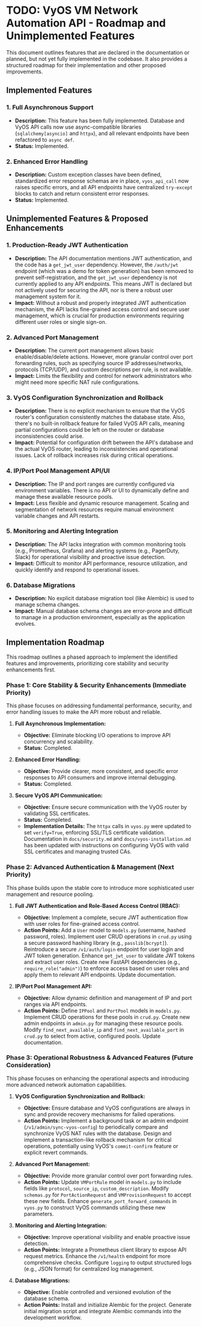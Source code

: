 # TODO: VyOS VM Network Automation API - Roadmap and Unimplemented Features

This document outlines features that are declared in the documentation or planned, but not yet fully implemented in the codebase. It also provides a structured roadmap for their implementation and other proposed improvements.

## Implemented Features

### 1. Full Asynchronous Support

*   **Description:** This feature has been fully implemented. Database and VyOS API calls now use async-compatible libraries (`sqlalchemy[asyncio]` and `httpx`), and all relevant endpoints have been refactored to `async def`.
*   **Status:** Implemented.

### 2. Enhanced Error Handling

*   **Description:** Custom exception classes have been defined, standardized error response schemas are in place, `vyos_api_call` now raises specific errors, and all API endpoints have centralized `try-except` blocks to catch and return consistent error responses.
*   **Status:** Implemented.

## Unimplemented Features & Proposed Enhancements

### 1. Production-Ready JWT Authentication

*   **Description:** The API documentation mentions JWT authentication, and the code has a `get_jwt_user` dependency. However, the `/auth/jwt` endpoint (which was a demo for token generation) has been removed to prevent self-registration, and the `get_jwt_user` dependency is not currently applied to any API endpoints. This means JWT is declared but not actively used for securing the API, nor is there a robust user management system for it.
*   **Impact:** Without a robust and properly integrated JWT authentication mechanism, the API lacks fine-grained access control and secure user management, which is crucial for production environments requiring different user roles or single sign-on.

### 2. Advanced Port Management

*   **Description:** The current port management allows basic enable/disable/delete actions. However, more granular control over port forwarding rules, such as specifying source IP addresses/networks, protocols (TCP/UDP), and custom descriptions per rule, is not available.
*   **Impact:** Limits the flexibility and control for network administrators who might need more specific NAT rule configurations.

### 3. VyOS Configuration Synchronization and Rollback

*   **Description:** There is no explicit mechanism to ensure that the VyOS router's configuration consistently matches the database state. Also, there's no built-in rollback feature for failed VyOS API calls, meaning partial configurations could be left on the router or database inconsistencies could arise.
*   **Impact:** Potential for configuration drift between the API's database and the actual VyOS router, leading to inconsistencies and operational issues. Lack of rollback increases risk during critical operations.

### 4. IP/Port Pool Management API/UI

*   **Description:** The IP and port ranges are currently configured via environment variables. There is no API or UI to dynamically define and manage these available resource pools.
*   **Impact:** Less flexible and dynamic resource management. Scaling and segmentation of network resources require manual environment variable changes and API restarts.

### 5. Monitoring and Alerting Integration

*   **Description:** The API lacks integration with common monitoring tools (e.g., Prometheus, Grafana) and alerting systems (e.g., PagerDuty, Slack) for operational visibility and proactive issue detection.
*   **Impact:** Difficult to monitor API performance, resource utilization, and quickly identify and respond to operational issues.

### 6. Database Migrations

*   **Description:** No explicit database migration tool (like Alembic) is used to manage schema changes.
*   **Impact:** Manual database schema changes are error-prone and difficult to manage in a production environment, especially as the application evolves.

## Implementation Roadmap

This roadmap outlines a phased approach to implement the identified features and improvements, prioritizing core stability and security enhancements first.

### Phase 1: Core Stability & Security Enhancements (Immediate Priority)

This phase focuses on addressing fundamental performance, security, and error handling issues to make the API more robust and reliable.

1.  **Full Asynchronous Implementation:**
    *   **Objective:** Eliminate blocking I/O operations to improve API concurrency and scalability.
    *   **Status:** Completed.

2.  **Enhanced Error Handling:**
    *   **Objective:** Provide clearer, more consistent, and specific error responses to API consumers and improve internal debugging.
    *   **Status:** Completed.

3.  **Secure VyOS API Communication:**
    *   **Objective:** Ensure secure communication with the VyOS router by validating SSL certificates.
    *   **Status:** Completed.
    *   **Implementation Details:** The `httpx` calls in `vyos.py` were updated to set `verify=True`, enforcing SSL/TLS certificate validation. Documentation in `docs/security.md` and `docs/vyos-installation.md` has been updated with instructions on configuring VyOS with valid SSL certificates and managing trusted CAs.

### Phase 2: Advanced Authentication & Management (Next Priority)

This phase builds upon the stable core to introduce more sophisticated user management and resource pooling.

1.  **Full JWT Authentication and Role-Based Access Control (RBAC):**
    *   **Objective:** Implement a complete, secure JWT authentication flow with user roles for fine-grained access control.
    *   **Action Points:** Add a `User` model to `models.py` (username, hashed password, roles). Implement user CRUD operations in `crud.py` using a secure password hashing library (e.g., `passlib[bcrypt]`). Reintroduce a secure `/v1/auth/login` endpoint for user login and JWT token generation. Enhance `get_jwt_user` to validate JWT tokens and extract user roles. Create new FastAPI dependencies (e.g., `require_role("admin")`) to enforce access based on user roles and apply them to relevant API endpoints. Update documentation.

2.  **IP/Port Pool Management API:**
    *   **Objective:** Allow dynamic definition and management of IP and port ranges via API endpoints.
    *   **Action Points:** Define `IPPool` and `PortPool` models in `models.py`. Implement CRUD operations for these pools in `crud.py`. Create new admin endpoints in `admin.py` for managing these resource pools. Modify `find_next_available_ip` and `find_next_available_port` in `crud.py` to select from active, configured pools. Update documentation.

### Phase 3: Operational Robustness & Advanced Features (Future Consideration)

This phase focuses on enhancing the operational aspects and introducing more advanced network automation capabilities.

1.  **VyOS Configuration Synchronization and Rollback:**
    *   **Objective:** Ensure database and VyOS configurations are always in sync and provide recovery mechanisms for failed operations.
    *   **Action Points:** Implement a background task or an admin endpoint (`/v1/admin/sync-vyos-config`) to periodically compare and synchronize VyOS NAT rules with the database. Design and implement a transaction-like rollback mechanism for critical operations, potentially using VyOS's `commit-confirm` feature or explicit revert commands.

2.  **Advanced Port Management:**
    *   **Objective:** Provide more granular control over port forwarding rules.
    *   **Action Points:** Update `VMPortRule` model in `models.py` to include fields like `protocol`, `source_ip`, `custom_description`. Modify `schemas.py` for `PortActionRequest` and `VMProvisionRequest` to accept these new fields. Enhance `generate_port_forward_commands` in `vyos.py` to construct VyOS commands utilizing these new parameters.

3.  **Monitoring and Alerting Integration:**
    *   **Objective:** Improve operational visibility and enable proactive issue detection.
    *   **Action Points:** Integrate a Prometheus client library to expose API request metrics. Enhance the `/v1/health` endpoint for more comprehensive checks. Configure `logging` to output structured logs (e.g., JSON format) for centralized log management.

4.  **Database Migrations:**
    *   **Objective:** Enable controlled and versioned evolution of the database schema.
    *   **Action Points:** Install and initialize Alembic for the project. Generate initial migration script and integrate Alembic commands into the development workflow.
